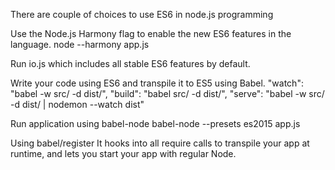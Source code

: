 There are couple of choices to use ES6 in node.js programming

Use the Node.js Harmony flag to enable the new ES6 features in the language. 
    node --harmony app.js 

Run io.js which includes all stable ES6 features by default.

Write your code using ES6 and transpile it to ES5 using Babel.
    "watch": "babel -w src/ -d dist/",
    "build": "babel src/ -d dist/",
    "serve": "babel -w src/ -d dist/ | nodemon --watch dist"

Run application using babel-node
    babel-node --presets es2015 app.js

Using babel/register
    It hooks into all require calls to transpile your app at runtime, and lets you start your app with regular Node.